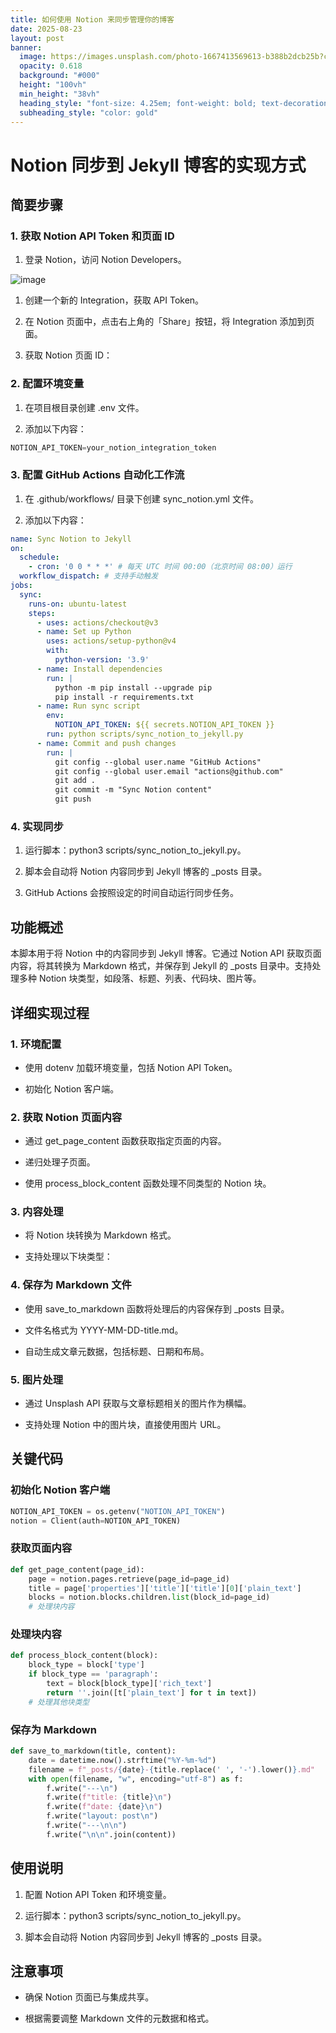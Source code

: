 ```yaml
---
title: 如何使用 Notion 来同步管理你的博客
date: 2025-08-23
layout: post
banner:
  image: https://images.unsplash.com/photo-1667413569613-b388b2dcb25b?crop=entropy&cs=tinysrgb&fit=max&fm=jpg&ixid=M3w2OTIwMzJ8MHwxfHJhbmRvbXx8fHx8fHx8fDE3NTU5Mzc1MDV8&ixlib=rb-4.1.0&q=80&w=1080
  opacity: 0.618
  background: "#000"
  height: "100vh"
  min_height: "38vh"
  heading_style: "font-size: 4.25em; font-weight: bold; text-decoration: underline"
  subheading_style: "color: gold"
---
```


# Notion 同步到 Jekyll 博客的实现方式

## 简要步骤

### 1. 获取 Notion API Token 和页面 ID

1. 登录 Notion，访问 Notion Developers。

![image](https://prod-files-secure.s3.us-west-2.amazonaws.com/a7a0cc5a-89b9-4cda-8686-1fba0ca52f40/d19c1afe-dea5-4312-9333-786b0ba83054/image.png?X-Amz-Algorithm=AWS4-HMAC-SHA256&X-Amz-Content-Sha256=UNSIGNED-PAYLOAD&X-Amz-Credential=ASIAZI2LB466X67R4PR2%2F20250823%2Fus-west-2%2Fs3%2Faws4_request&X-Amz-Date=20250823T082504Z&X-Amz-Expires=3600&X-Amz-Security-Token=IQoJb3JpZ2luX2VjEND%2F%2F%2F%2F%2F%2F%2F%2F%2F%2FwEaCXVzLXdlc3QtMiJGMEQCIB4nNDQOYUngtTxxCWmID77BrVxZfCarMBdN2BFvK81%2BAiBJI2Jv%2Btht3BojXMhGiZ8A53zv34L711A6WgSVALQoCyr%2FAwgpEAAaDDYzNzQyMzE4MzgwNSIMV0KRyCyqRklxwYDlKtwDvuVQ3PWjDmXuSdu01hG6u0f7DBK%2FkhZdutnQCa3Nwg1y9LbyHSH%2FtkdeJxQNgMAS38YF1u2aed6dpmT5OEQr8FXavOOELVT03oGSIgB5cKgGIUAxRE%2FPzCYwD6%2FS6iobHUIIRQCdBJ6pcQAuKoMGuAr%2Bl%2Bidwe3sxFHvPlFaTveIN9epyN1dnoOe6BuBWDnmHWjpuXP3M9nMd2box9ZPvxHXSIl%2FY3LCWVIZoe%2Bg96xQMIiVEJ6c4HchmjEIwmLmF8cmkeimQCG9PQ810EeCT%2F3%2Fhi1%2BTSQ%2BcFLsFNsCfwE6bsRwUnudaWAARQ4j%2BF5Cf5mtgfEovu0iiq7yX2wFAvTGcQG25FAAH2wfWZo5KzHV%2BMiRh%2Bs609NHn%2BjOI4cV69x%2Bx9UI%2BWU5PLIbZnglgYRii9YfvpoqD1DqNXNCtwIRyRD%2BhCsy9zS7Ppb6fwZy2gr2EbhC1cxdT9GYMaRT4yuGOJhS9J2sFyosDTcFdESwkJiJJNpT0utjlyoYAAsFjFdd2wF2wWJ6gymKY%2FKEnKnqaIV2oiOZsA0AOLYnkKLAKUrLCnUaOVD0GZmU3HgmObEhgDEsnymxGYQUAsreogO1PY6fk8EhAmaBEVckcUaDep%2FY9eQI6F%2BNfTIw3vClxQY6pgHohNhOwAUDLiudvzlvxImm2%2BqIovXB0PYW0iwRribZXGoXvVaOv%2BVOyQ3qPS0Jaj4LLtxpN4PRfbbRGD9Bc5A9f3swBIx3sDpDxKCV0DHg%2FOTDK6qe2kYKdHNpJ5P%2Byp1hRaRVpU5Jo5bKAlG3tUprT0w%2FzTejkOgNHZ7LPIu7x4JuNryHsOSiF4cxi%2Beg3RULwKr78YpEoynYzmE9VtaS%2Fq8DEo7c&X-Amz-Signature=362f614103114430c69042cd00220d0b120aa35bf1fdd6813395267f19f57cca&X-Amz-SignedHeaders=host&x-amz-checksum-mode=ENABLED&x-id=GetObject)

1. 创建一个新的 Integration，获取 API Token。

1. 在 Notion 页面中，点击右上角的「Share」按钮，将 Integration 添加到页面。

1. 获取 Notion 页面 ID：


### 2. 配置环境变量

1. 在项目根目录创建 .env 文件。

1. 添加以下内容：

```javascript
NOTION_API_TOKEN=your_notion_integration_token
```

### 3. 配置 GitHub Actions 自动化工作流

1. 在 .github/workflows/ 目录下创建 sync_notion.yml 文件。

1. 添加以下内容：

```yaml
name: Sync Notion to Jekyll
on:
  schedule:
    - cron: '0 0 * * *' # 每天 UTC 时间 00:00（北京时间 08:00）运行
  workflow_dispatch: # 支持手动触发
jobs:
  sync:
    runs-on: ubuntu-latest
    steps:
      - uses: actions/checkout@v3
      - name: Set up Python
        uses: actions/setup-python@v4
        with:
          python-version: '3.9'
      - name: Install dependencies
        run: |
          python -m pip install --upgrade pip
          pip install -r requirements.txt
      - name: Run sync script
        env:
          NOTION_API_TOKEN: ${{ secrets.NOTION_API_TOKEN }}
        run: python scripts/sync_notion_to_jekyll.py
      - name: Commit and push changes
        run: |
          git config --global user.name "GitHub Actions"
          git config --global user.email "actions@github.com"
          git add .
          git commit -m "Sync Notion content"
          git push
```

### 4. 实现同步

1. 运行脚本：python3 scripts/sync_notion_to_jekyll.py。

1. 脚本会自动将 Notion 内容同步到 Jekyll 博客的 _posts 目录。

1. GitHub Actions 会按照设定的时间自动运行同步任务。

## 功能概述

本脚本用于将 Notion 中的内容同步到 Jekyll 博客。它通过 Notion API 获取页面内容，将其转换为 Markdown 格式，并保存到 Jekyll 的 _posts 目录中。支持处理多种 Notion 块类型，如段落、标题、列表、代码块、图片等。

## 详细实现过程

### 1. 环境配置

- 使用 dotenv 加载环境变量，包括 Notion API Token。

- 初始化 Notion 客户端。

### 2. 获取 Notion 页面内容

- 通过 get_page_content 函数获取指定页面的内容。

- 递归处理子页面。

- 使用 process_block_content 函数处理不同类型的 Notion 块。

### 3. 内容处理

- 将 Notion 块转换为 Markdown 格式。

- 支持处理以下块类型：


### 4. 保存为 Markdown 文件

- 使用 save_to_markdown 函数将处理后的内容保存到 _posts 目录。

- 文件名格式为 YYYY-MM-DD-title.md。

- 自动生成文章元数据，包括标题、日期和布局。

### 5. 图片处理

- 通过 Unsplash API 获取与文章标题相关的图片作为横幅。

- 支持处理 Notion 中的图片块，直接使用图片 URL。

## 关键代码

### 初始化 Notion 客户端

```python
NOTION_API_TOKEN = os.getenv("NOTION_API_TOKEN")
notion = Client(auth=NOTION_API_TOKEN)
```

### 获取页面内容

```python
def get_page_content(page_id):
    page = notion.pages.retrieve(page_id=page_id)
    title = page['properties']['title']['title'][0]['plain_text']
    blocks = notion.blocks.children.list(block_id=page_id)
    # 处理块内容
```

### 处理块内容

```python
def process_block_content(block):
    block_type = block['type']
    if block_type == 'paragraph':
        text = block[block_type]['rich_text']
        return ''.join([t['plain_text'] for t in text])
    # 处理其他块类型
```

### 保存为 Markdown

```python
def save_to_markdown(title, content):
    date = datetime.now().strftime("%Y-%m-%d")
    filename = f"_posts/{date}-{title.replace(' ', '-').lower()}.md"
    with open(filename, "w", encoding="utf-8") as f:
        f.write("---\n")
        f.write(f"title: {title}\n")
        f.write(f"date: {date}\n")
        f.write("layout: post\n")
        f.write("---\n\n")
        f.write("\n\n".join(content))
```

## 使用说明

1. 配置 Notion API Token 和环境变量。

1. 运行脚本：python3 scripts/sync_notion_to_jekyll.py。

1. 脚本会自动将 Notion 内容同步到 Jekyll 博客的 _posts 目录。

## 注意事项

- 确保 Notion 页面已与集成共享。

- 根据需要调整 Markdown 文件的元数据和格式。